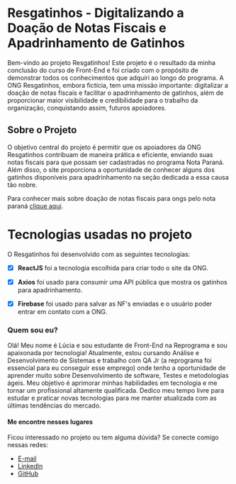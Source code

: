 # Resgatinhos - Digitalizando a Doação de Notas Fiscais e Apadrinhamento de Gatinhos

Bem-vindo ao projeto Resgatinhos! Este projeto é o resultado da minha conclusão do curso de Front-End e foi criado com o propósito de demonstrar todos os conhecimentos que adquiri ao longo do programa. A ONG Resgatinhos, embora fictícia, tem uma missão importante: digitalizar a doação de notas fiscais e facilitar o apadrinhamento de gatinhos, além de proporcionar maior visibilidade e credibilidade para o trabalho da organização, conquistando assim, futuros apoiadores.


## Sobre o Projeto

O objetivo central do projeto é permitir que os apoiadores da ONG Resgatinhos contribuam de maneira prática e eficiente, enviando suas notas fiscais para que possam ser cadastradas no programa Nota Paraná. Além disso, o site proporciona a oportunidade de conhecer alguns dos gatinhos disponíveis para apadrinhamento na seção dedicada a essa causa tão nobre.

Para conhecer mais sobre doação de notas fiscais para ongs pelo nota paraná [clique aqui](https://www.notaparana.pr.gov.br/Pagina/Doacao-notas-fiscais).

# Tecnologias usadas no projeto

O Resgatinhos foi desenvolvido com as seguintes tecnologias:

- [x] **ReactJS** foi a tecnologia escolhida para criar todo o site da ONG.
- [x] **Axios**  foi usado para consumir uma API pública que mostra os gatinhos para apadrinhamento.
- [x] **Firebase**  foi usado para salvar as NF's enviadas e o usuário poder entrar em contato com a ONG.


### Quem sou eu?

Olá! Meu nome é Lúcia e sou estudante de Front-End na Reprograma e sou apaixonada por tecnologia! Atualmente, estou cursando Análise e Desenvolvimento de Sistemas e trabalho com QA Jr (a reprograma foi essencial para eu conseguir esse emprego) onde tenho a oportunidade de aprender muito sobre Desenvolvimento de software, Testes e metodologias ágeis. 
Meu objetivo é aprimorar minhas habilidades em tecnologia e me tornar um profissional altamente qualificada. Dedico meu tempo livre para estudar e praticar novas tecnologias para me manter atualizada com as últimas tendências do mercado.


#### Me encontre nesses lugares

Ficou interessado no projeto ou tem alguma dúvida? Se conecte comigo nessas redes:

- [E-mail](luciasindeaux@gmail.com)
- [LinkedIn](https://www.linkedin.com/in/luciasindeaux)
- [GitHub](https://github.com/LuciaSindeaux)

